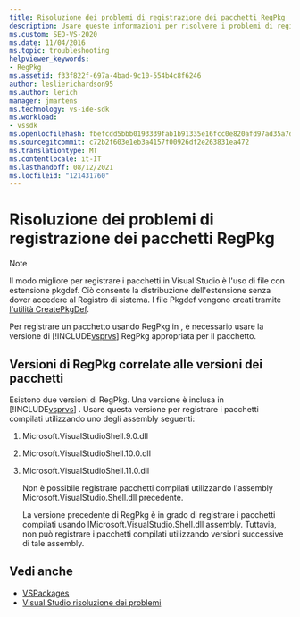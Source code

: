 ```yaml
---
title: Risoluzione dei problemi di registrazione dei pacchetti RegPkg | Microsoft Docs
description: Usare queste informazioni per risolvere i problemi di registrazione del pacchetto RegPkg in Visual Studio. Usare la versione di RegPkg appropriata per il pacchetto.
ms.custom: SEO-VS-2020
ms.date: 11/04/2016
ms.topic: troubleshooting
helpviewer_keywords:
- RegPkg
ms.assetid: f33f822f-697a-4bad-9c10-554b4c8f6246
author: leslierichardson95
ms.author: lerich
manager: jmartens
ms.technology: vs-ide-sdk
ms.workload:
- vssdk
ms.openlocfilehash: fbefcdd5bbb0193339fab1b91335e16fcc0e820afd97ad35a7d39ee71582ff06
ms.sourcegitcommit: c72b2f603e1eb3a4157f00926df2e263831ea472
ms.translationtype: MT
ms.contentlocale: it-IT
ms.lasthandoff: 08/12/2021
ms.locfileid: "121431760"
---
```

# <a name="troubleshooting-regpkg-package-registration"></a>Risoluzione dei problemi di registrazione dei pacchetti RegPkg
> [!NOTE]
> Il modo migliore per registrare i pacchetti in Visual Studio è l'uso di file con estensione pkgdef. Ciò consente la distribuzione dell'estensione senza dover accedere al Registro di sistema. I file Pkgdef vengono creati tramite [l'utilità CreatePkgDef](../../extensibility/internals/createpkgdef-utility.md).

 Per registrare un pacchetto usando RegPkg in , è necessario usare la versione di [!INCLUDE[vsprvs](../../code-quality/includes/vsprvs_md.md)] RegPkg appropriata per il pacchetto.

## <a name="regpkg-versions-related-to-package-versions"></a>Versioni di RegPkg correlate alle versioni dei pacchetti
 Esistono due versioni di RegPkg. Una versione è inclusa in [!INCLUDE[vsprvs](../../code-quality/includes/vsprvs_md.md)] . Usare questa versione per registrare i pacchetti compilati utilizzando uno degli assembly seguenti:

1. Microsoft.VisualStudioShell.9.0.dll

2. Microsoft.VisualStudioShell.10.0.dll

3. Microsoft.VisualStudioShell.11.0.dll

   Non è possibile registrare pacchetti compilati utilizzando l'assembly Microsoft.VisualStudio.Shell.dll precedente.

   La versione precedente di RegPkg è in grado di registrare i pacchetti compilati usando lMicrosoft.VisualStudio.Shell.dll assembly. Tuttavia, non può registrare i pacchetti compilati utilizzando versioni successive di tale assembly.

## <a name="see-also"></a>Vedi anche
- [VSPackages](../../extensibility/internals/vspackages.md)
- [Visual Studio risoluzione dei problemi](/troubleshoot/visualstudio/welcome-visual-studio/)
